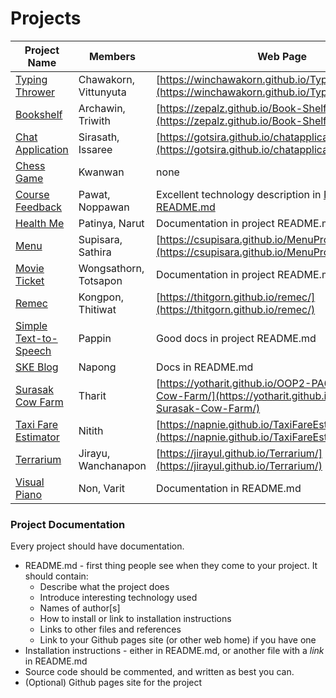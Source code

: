 # Projects

| Project Name          | Members  | Web Page  |
|-----------------------|----------|-----------|
| [Typing Thrower](https://github.com/winChawakorn/TypingThrower) | Chawakorn, Vittunyuta | [https://winchawakorn.github.io/TypingThrower/](https://winchawakorn.github.io/TypingThrower) |
| [Bookshelf](https://github.com/zepalz/Book-Shelf) | Archawin, Triwith | [https://zepalz.github.io/Book-Shelf/](https://zepalz.github.io/Book-Shelf/) |
| [Chat Application](https://github.com/Gotsira/chatapplication) | Sirasath, Issaree | [https://gotsira.github.io/chatapplication/](https://gotsira.github.io/chatapplication/) |
| [Chess Game](https://github.com/kwanwantku/chessgame) | Kwanwan | none |
| [Course Feedback](https://github.com/guitarpawat/course-feedback) | Pawat, Noppawan | Excellent technology description in [Project README.md](https://github.com/guitarpawat/course-feedback)  |
| [Health Me](https://github.com/nottpty/healthme) | Patinya, Narut | Documentation in project README.md |
| [Menu](https://github.com/csupisara/MenuProject) | Supisara, Sathira | [https://csupisara.github.io/MenuProject/](https://csupisara.github.io/MenuProject/) |
| [Movie Ticket](https://github.com/hereton/MovieTicket) | Wongsathorn, Totsapon | Documentation in project README.md |
| [Remec](https://github.com/thitgorn/Remec) | Kongpon, Thitiwat | [https://thitgorn.github.io/remec/](https://thitgorn.github.io/remec/) |
| [Simple Text-to-Speech](https://github.com/printto/Simple-Text-to-Speech) | Pappin | Good docs in project README.md |
| [SKE Blog](https://github.com/lunaticSKE12/SKE-Blog) | Napong | Docs in README.md |
| [Surasak Cow Farm](https://github.com/yotharit/OOP2-PA6-Surasak-Cow-Farm) | Tharit | [https://yotharit.github.io/OOP2-PA6-Surasak-Cow-Farm/](https://yotharit.github.io/OOP2-PA6-Surasak-Cow-Farm/) |
| [Taxi Fare Estimator](https://github.com/napnie/TaxiFareEstimateCalculator) | Nitith | [https://napnie.github.io/TaxiFareEstimateCalculator/](https://napnie.github.io/TaxiFareEstimateCalculator/) |
| [Terrarium](https://github.com/JirayuL/Terrarium) | Jirayu, Wanchanapon | [https://jirayul.github.io/Terrarium/](https://jirayul.github.io/Terrarium/) |
| [Visual Piano](https://github.com/Non9441/visual-piano) | Non, Varit | Documentation in README.md |


### Project Documentation

Every project should have documentation.

* README.md - first thing people see when they come to your project. It should contain:
    * Describe what the project does
    * Introduce interesting technology used
    * Names of author[s]
    * How to install or link to installation instructions
    * Links to other files and references
    * Link to your Github pages site (or other web home) if you have one
* Installation instructions - either in README.md, or another file with a *link* in README.md
* Source code should be commented, and written as best you can.
* (Optional) Github pages site for the project

